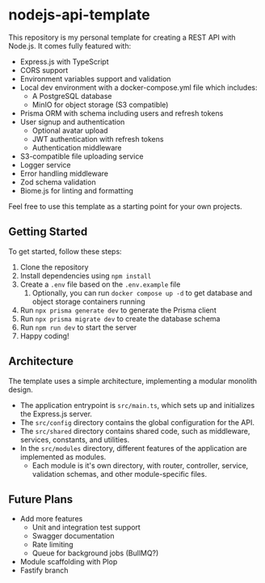# nodejs-api-template

This repository is my personal template for creating a REST API with Node.js. It comes fully featured with: 

- Express.js with TypeScript
- CORS support
- Environment variables support and validation
- Local dev environment with a docker-compose.yml file which includes:
  - A PostgreSQL database
  - MinIO for object storage (S3 compatible)
- Prisma ORM with schema including users and refresh tokens 
- User signup and authentication
  - Optional avatar upload
  - JWT authentication with refresh tokens
  - Authentication middleware
- S3-compatible file uploading service
- Logger service
- Error handling middleware
- Zod schema validation
- Biome.js for linting and formatting

Feel free to use this template as a starting point for your own projects.

## Getting Started

To get started, follow these steps:

1. Clone the repository
2. Install dependencies using `npm install`
3. Create a `.env` file based on the `.env.example` file
    1. Optionally, you can run `docker compose up -d` to get database and object storage containers running
4. Run `npx prisma generate dev` to generate the Prisma client 
5. Run `npx prisma migrate dev` to create the database schema
6. Run `npm run dev` to start the server
7. Happy coding!

## Architecture

The template uses a simple architecture, implementing a modular monolith design.

- The application entrypoint is `src/main.ts`, which sets up and initializes the Express.js server.
- The `src/config` directory contains the global configuration for the API.
- The `src/shared` directory contains shared code, such as middleware, services, constants, and utilities.
- In the `src/modules` directory, different features of the application are implemented as modules.
  - Each module is it's own directory, with router, controller, service, validation schemas, and other module-specific files.

## Future Plans

- Add more features
  - Unit and integration test support
  - Swagger documentation
  - Rate limiting
  - Queue for background jobs (BullMQ?)
- Module scaffolding with Plop
- Fastify branch